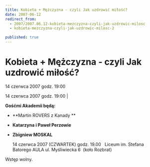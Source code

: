 ```yaml
---
title: Kobieta + Mężczyzna - czyli Jak uzdrowić miłość?
date: 2007-06-12
redirect_from: 
  - 2007/2007.06.12-kobieta-mezczyzna-czyli-jak-uzdrowic-milosc
  - kobieta-mezczyzna-czyli-jak-uzdrowic-milosc-2

published: true
---
```




# Kobieta + Mężczyzna - czyli Jak uzdrowić miłość?

<time>14 czerwca 2007 godz. 19:00</time>

14 czerwca 2007 godz. 19:00 | 



**Gośćmi Akademii będą:**

<UL>


<LI>


**Martin ROVERS z Kanady **


<LI>


**Katarzyna i Paweł Perzowie**


<LI>


**Zbigniew MOSKAL**

14 czerwca 2007 (CZWARTEK) godz. 19.00&nbsp;&nbsp;
Liceum im. Stefana Batorego AULA 
ul. Myśliwiecka 6&nbsp; (koło Rozbrat)
</LI></UL>



Wstęp wolny.


<!--{{json:{"created_date":"2007-06-12 20:49:42","publish_down":"0000-00-00 00:00:00","id":"510"}}}-->